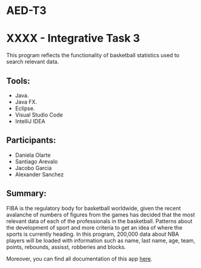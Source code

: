 # AED-T3
# XXXX - Integrative Task 3

This program reflects the functionality of basketball statistics used to search relevant data.

## Tools:
* Java.
* Java FX.
* Eclipse.
* Visual Studio Code
* IntelliJ IDEA

## Participants:
* Daniela Olarte
* Santiago Arevalo
* Jacobo Garcia
* Alexander Sanchez

## Summary: 

FIBA is the regulatory body for basketball worldwide, given the recent avalanche of numbers of figures from the games has decided that the most relevant data of each of the professionals in the basketball. Patterns about the development of sport and more criteria to get an idea of where the sports is currently heading. In this program, 200,000 data about NBA players will be loaded with information such as name, last name, age, team, points, rebounds, assisst, robberies and blocks. 

Moreover, you can find all documentation of this app [here](___).